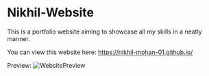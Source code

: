 # Nikhil-Website
This is a portfolio website aiming to showcase all my skills in a neatly manner. 

You can view this website here:
https://nikhil-mohan-01.github.io/ 

Preview:
![WebsitePreview](https://github.com/user-attachments/assets/fd248003-76bb-46d6-bf61-39c6f6ddf57c)
